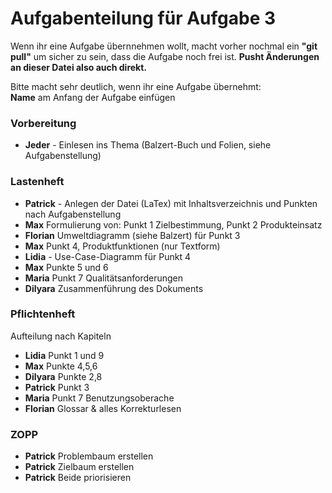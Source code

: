 # Aufgabenteilung für Aufgabe 3
Wenn ihr eine Aufgabe übernnehmen wollt, macht vorher nochmal ein __"git pull"__ um sicher zu sein, dass die Aufgabe noch frei ist. __Pusht Änderungen an dieser Datei also auch direkt.__

Bitte macht sehr deutlich, wenn ihr eine Aufgabe übernehmt:  
__Name__ am Anfang der Aufgabe einfügen

### Vorbereitung
* __Jeder__ - Einlesen ins Thema (Balzert-Buch und Folien, siehe Aufgabenstellung)

### Lastenheft
* __Patrick__ - Anlegen der Datei (LaTex) mit Inhaltsverzeichnis und Punkten nach Aufgabenstellung
* __Max__ Formulierung von: Punkt 1 Zielbestimmung, Punkt 2 Produkteinsatz
* __Florian__ Umweltdiagramm (siehe Balzert) für Punkt 3
* __Max__ Punkt 4, Produktfunktionen (nur Textform)
* __Lidia__ - Use-Case-Diagramm für Punkt 4
* __Max__ Punkte 5 und 6
* __Maria__ Punkt 7 Qualitätsanforderungen
* __Dilyara__ Zusammenführung des Dokuments

### Pflichtenheft
Aufteilung nach Kapiteln
* __Lidia__ Punkt 1 und 9
* __Max__ Punkte 4,5,6
* __Dilyara__ Punkte 2,8
* __Patrick__ Punkt 3
* __Maria__ Punkt 7 Benutzungsoberache
* __Florian__ Glossar & alles Korrekturlesen

### ZOPP
* __Patrick__ Problembaum erstellen
* __Patrick__ Zielbaum erstellen
* __Patrick__ Beide priorisieren
